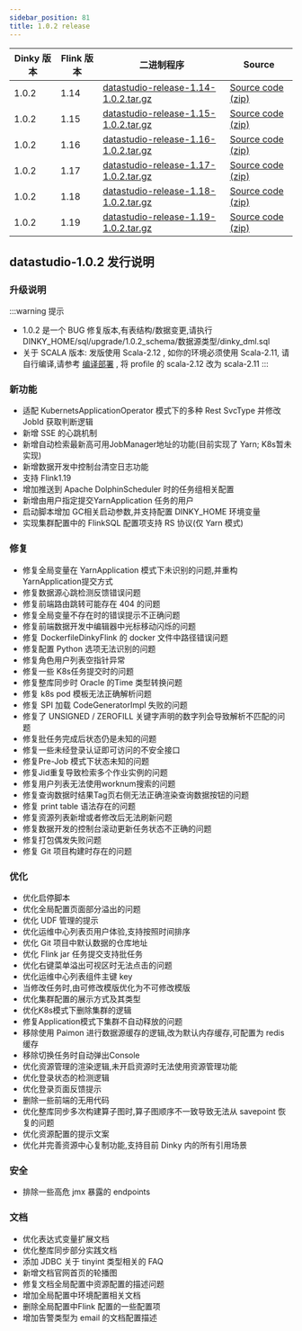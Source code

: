 ```yaml
---
sidebar_position: 81
title: 1.0.2 release
---
```


| Dinky 版本 | Flink 版本 | 二进制程序                                                                                                                           | Source                                                                                |
|----------|----------|---------------------------------------------------------------------------------------------------------------------------------|---------------------------------------------------------------------------------------|
| 1.0.2    | 1.14     | [datastudio-release-1.14-1.0.2.tar.gz](https://github.com/DataLinkDC/dinky/releases/download/v1.0.2/datastudio-release-1.14-1.0.2.tar.gz) | [Source code (zip)](https://github.com/DataLinkDC/dinky/archive/refs/tags/v1.0.2.zip) |
| 1.0.2    | 1.15     | [datastudio-release-1.15-1.0.2.tar.gz](https://github.com/DataLinkDC/dinky/releases/download/v1.0.2/datastudio-release-1.15-1.0.2.tar.gz) | [Source code (zip)](https://github.com/DataLinkDC/dinky/archive/refs/tags/v1.0.2.zip) |
| 1.0.2    | 1.16     | [datastudio-release-1.16-1.0.2.tar.gz](https://github.com/DataLinkDC/dinky/releases/download/v1.0.2/datastudio-release-1.16-1.0.2.tar.gz) | [Source code (zip)](https://github.com/DataLinkDC/dinky/archive/refs/tags/v1.0.2.zip) |
| 1.0.2    | 1.17     | [datastudio-release-1.17-1.0.2.tar.gz](https://github.com/DataLinkDC/dinky/releases/download/v1.0.2/datastudio-release-1.17-1.0.2.tar.gz) | [Source code (zip)](https://github.com/DataLinkDC/dinky/archive/refs/tags/v1.0.2.zip) |
| 1.0.2    | 1.18     | [datastudio-release-1.18-1.0.2.tar.gz](https://github.com/DataLinkDC/dinky/releases/download/v1.0.2/datastudio-release-1.18-1.0.2.tar.gz) | [Source code (zip)](https://github.com/DataLinkDC/dinky/archive/refs/tags/v1.0.2.zip) |
| 1.0.2    | 1.19     | [datastudio-release-1.19-1.0.2.tar.gz](https://github.com/DataLinkDC/dinky/releases/download/v1.0.2/datastudio-release-1.19-1.0.2.tar.gz) | [Source code (zip)](https://github.com/DataLinkDC/dinky/archive/refs/tags/v1.0.2.zip) |

## datastudio-1.0.2 发行说明

### 升级说明

:::warning 提示
- 1.0.2 是一个 BUG 修复版本,有表结构/数据变更,请执行 DINKY_HOME/sql/upgrade/1.0.2_schema/数据源类型/dinky_dml.sql
- 关于 SCALA 版本: 发版使用 Scala-2.12 , 如你的环境必须使用 Scala-2.11, 请自行编译,请参考 [编译部署](../docs/next/deploy_guide/compile_deploy) , 将 profile 的 scala-2.12 改为 scala-2.11
:::


### 新功能
- 适配 KubernetsApplicationOperator 模式下的多种 Rest SvcType 并修改 JobId 获取判断逻辑
- 新增 SSE 的心跳机制
- 新增自动检索最新高可用JobManager地址的功能(目前实现了 Yarn; K8s暂未实现)
- 新增数据开发中控制台清空日志功能
- 支持 Flink1.19
- 增加推送到 Apache DolphinScheduler 时的任务组相关配置
- 新增由用户指定提交YarnApplication 任务的用户
- 启动脚本增加 GC相关启动参数,并支持配置 DINKY_HOME 环境变量
- 实现集群配置中的 FlinkSQL 配置项支持 RS 协议(仅 Yarn 模式)


### 修复
- 修复全局变量在 YarnApplication 模式下未识别的问题,并重构YarnApplication提交方式
- 修复数据源心跳检测反馈错误问题
- 修复前端路由跳转可能存在 404 的问题
- 修复全局变量不存在时的错误提示不正确问题
- 修复前端数据开发中编辑器中光标移动闪烁的问题
- 修复 DockerfileDinkyFlink 的 docker 文件中路径错误问题
- 修复配置 Python 选项无法识别的问题
- 修复角色用户列表空指针异常
- 修复一些 K8s任务提交时的问题
- 修复整库同步时 Oracle 的Time 类型转换问题
- 修复 k8s pod 模板无法正确解析问题
- 修复 SPI 加载 CodeGeneratorImpl 失败的问题
- 修复了 UNSIGNED / ZEROFILL 关键字声明的数字列会导致解析不匹配的问题
- 修复批任务完成后状态仍是未知的问题
- 修复一些未经登录认证即可访问的不安全接口
- 修复Pre-Job 模式下状态未知的问题
- 修复Jid重复导致检索多个作业实例的问题
- 修复用户列表无法使用worknum搜索的问题
- 修复查询数据时结果Tag页右侧无法正确渲染查询数据按钮的问题
- 修复 print table 语法存在的问题
- 修复资源列表新增或者修改后无法刷新问题
- 修复数据开发的控制台滚动更新任务状态不正确的问题
- 修复打包偶发失败问题
- 修复 Git 项目构建时存在的问题


### 优化
- 优化启停脚本
- 优化全局配置页面部分溢出的问题
- 优化 UDF 管理的提示
- 优化运维中心列表页用户体验,支持按照时间排序
- 优化 Git 项目中默认数据的仓库地址
- 优化 Flink jar 任务提交支持批任务
- 优化右键菜单溢出可视区时无法点击的问题
- 优化运维中心列表组件主键 key
- 当修改任务时,由可修改模版优化为不可修改模版
- 优化集群配置的展示方式及其类型
- 优化K8s模式下删除集群的逻辑
- 修复Application模式下集群不自动释放的问题
- 移除使用 Paimon 进行数据源缓存的逻辑,改为默认内存缓存,可配置为 redis 缓存
- 移除切换任务时自动弹出Console
- 优化资源管理的渲染逻辑,未开启资源时无法使用资源管理功能
- 优化登录状态的检测逻辑
- 优化登录页面反馈提示
- 删除一些前端的无用代码
- 优化整库同步多次构建算子图时,算子图顺序不一致导致无法从 savepoint 恢复的问题
- 优化资源配置的提示文案
- 优化并完善资源中心复制功能,支持目前 Dinky 内的所有引用场景

### 安全
- 排除一些高危 jmx 暴露的 endpoints

### 文档
- 优化表达式变量扩展文档
- 优化整库同步部分实践文档
- 添加 JDBC 关于 tinyint 类型相关的 FAQ
- 新增文档官网首页的轮播图
- 修复文档全局配置中资源配置的描述问题
- 增加全局配置中环境配置相关文档
- 删除全局配置中Flink 配置的一些配置项
- 增加告警类型为 email 的文档配置描述



